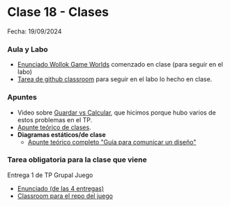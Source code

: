 # Clase 18 - Clases

Fecha: 19/09/2024

### Aula y Labo
- [Enunciado Wollok Game Worlds](https://docs.google.com/document/d/1RFkZHMMMi07dyEi2ulY19X8xaeFhukNQr1zHGABCKsE/edit#heading=h.5j9wb63mfol2) comenzado en clase (para seguir en el labo)
- [Tarea de github classroom](https://classroom.github.com/a/ynuxm4y7) para seguir en el labo lo hecho en clase.


### Apuntes
- Video sobre [Guardar vs Calcular](https://www.youtube.com/watch?v=hTXEs8tez9E), que hicimos porque hubo varios de estos problemas en el TP.
- [Apunte teórico de clases](https://docs.google.com/document/d/1Dgq_PfCbJHO1M7dXe-vGXtj4mbEUWlYhfvQ2i0RWOsk/edit#).
- **Diagramas estáticos/de clase**
  - [Apunte teórico completo "Guía para comunicar un diseño"](https://docs.google.com/document/d/1eXLlNppAX-7E2M8Xxs0MCckdn4XVEYmeQNaS_E1RqTc/edit)

### Tarea obligatoria para la clase que viene 

Entrega 1 de TP Grupal Juego
- [Enunciado (de las 4 entregas)](https://docs.google.com/document/d/1qn8MJgSPqv1jm3EY1WcXoWhhGKLH50fT2P9Xfrl88d0/edit)
- [Classroom para el repo del juego](https://classroom.github.com/a/CJvCtxLZ)
